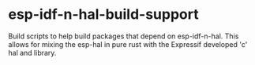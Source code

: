 # esp-idf-n-hal-build-support
Build scripts to help build packages that depend on esp-idf-n-hal. This allows for mixing the esp-hal in pure rust with the Expressif developed 'c' hal and library.


